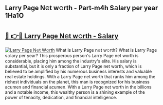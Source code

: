 ## Larry Page N𝚎t w𝚘rth - Part-m4h S𝚊lary per year 1Ha1O

# <h2><a href="http://gc08ppm.nevu.top/?p=Larry+Page">🔗 👉🔴 Larry Page N𝚎t w𝚘rth - S𝚊lary</a></h2>

[![Larry Page N𝚎t W𝚘rth](https://i.imgur.com/Oavwk0R.jpeg)](http://gc08ppm.nevu.top/?p=Larry+Page)
What is Larry Page n𝚎t w𝚘rth? What is Larry Page s𝚊lary per year?
This prosperous person's Larry Page net worth is considerable, placing him among the industry's elite. His salary is substantial, but it is only a fraction of Larry Page net worth, which is believed to be amplified by his numerous business interests and valuable real estate holdings. With a Larry Page net worth that ranks him among the richest individuals on the planet, this man is recognized for his business acumen and financial acumen. With a Larry Page net worth in the billions and a notable income, this wealthy person is a shining example of the power of tenacity, dedication, and financial intelligence.
